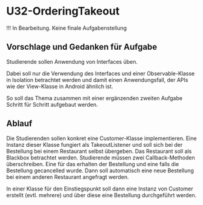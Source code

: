 # U32-OrderingTakeout

!!! In Bearbeitung. Keine finale Aufgabenstellung

## Vorschlage und Gedanken für Aufgabe

Studierende sollen Anwendung von Interfaces üben.

Dabei soll nur die Verwendung des Interfaces und einer Observable-Klasse in Isolation betrachtet werden und damit einen Anwendungsfall, der APIs wie der View-Klasse in Android ähnlich ist.

So soll das Thema zusammen mit einer ergänzenden zweiten Aufgabe Schritt für Schritt aufgebaut werden.

## Ablauf

Die Studierenden sollen konkret eine Customer-Klasse implementieren. Eine Instanz dieser Klasse fungiert als TakeoutListener und soll sich bei der Bestellung bei einem Restaurant selbst übergeben.
Das Restaurant soll als Blackbox betrachtet werden. Studierende müssen zwei Callback-Methoden überschreiben. Eine für das erhalten der Bestellung und eine falls die Bestellung gecancelled wurde. Dann soll automatisch eine neue Bestellung bei einem anderen Restaurant angefragt werden.

In einer Klasse für den Einstiegspunkt soll dann eine Instanz von Customer erstellt (evtl. mehrere) und über diese eine Bestellung durchgeführt werden.
